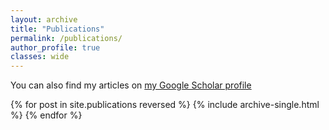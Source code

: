 ```yaml
---
layout: archive
title: "Publications"
permalink: /publications/
author_profile: true
classes: wide
---
```


You can also find my articles on <a href="https://scholar.google.com/citations?user=mbMndyUAAAAJ=en" target="_blank">my Google Scholar profile <i class="fas fa-graduation-cap"></i></a>

{% for post in site.publications reversed %}
  {% include archive-single.html %}
{% endfor %}
